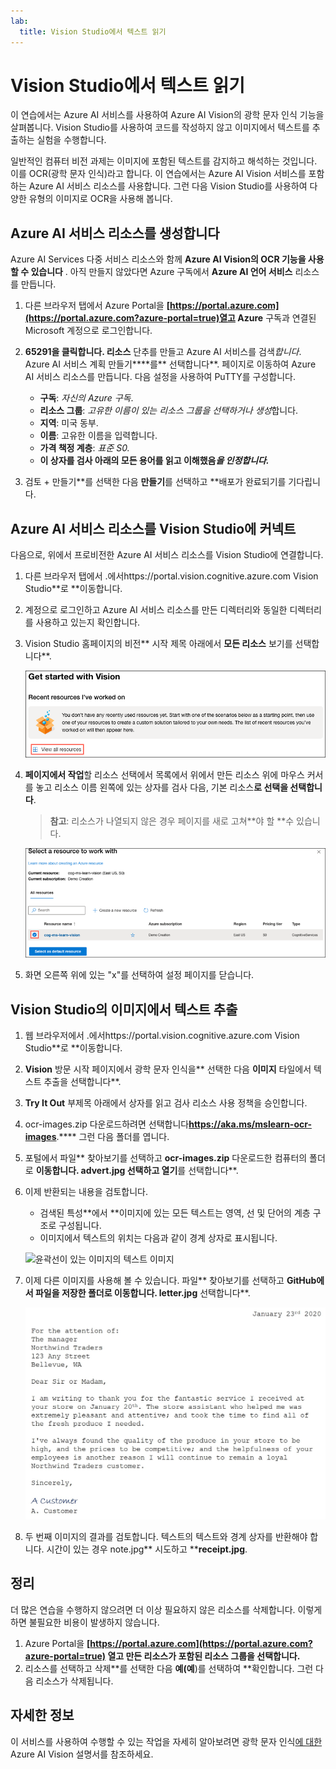 ```yaml
---
lab:
  title: Vision Studio에서 텍스트 읽기
---
```


# Vision Studio에서 텍스트 읽기

이 연습에서는 Azure AI 서비스를 사용하여 Azure AI Vision의 광학 문자 인식 기능을 살펴봅니다. Vision Studio를 사용하여 코드를 작성하지 않고 이미지에서 텍스트를 추출하는 실험을 수행합니다.

일반적인 컴퓨터 비전 과제는 이미지에 포함된 텍스트를 감지하고 해석하는 것입니다. 이를 OCR(광학 문자 인식)라고 합니다. 이 연습에서는 Azure AI Vision 서비스를 포함하는 Azure AI 서비스 리소스를 사용합니다. 그런 다음 Vision Studio를 사용하여 다양한 유형의 이미지로 OCR을 사용해 봅니다.

## Azure AI 서비스 리소스를 생성합니다

Azure AI Services 다중 서비스 리소스와 함께 **Azure AI Vision의 OCR 기능을 사용할 수 있습니다** . 아직 만들지 않았다면 Azure 구독에서 **Azure AI 언어 서비스** 리소스를 만듭니다.

1. 다른 브라우저 탭에서 Azure Portal을 **[https://portal.azure.com](https://portal.azure.com?azure-portal=true)열고 Azure** 구독과 연결된 Microsoft 계정으로 로그인합니다.

1. **65291을 클릭합니다. 리소스** 단추를 만들고 Azure AI 서비스를 검색*합니다*. Azure AI 서비스 계획 만들기****를** 선택합니다**. 페이지로 이동하여 Azure AI 서비스 리소스를 만듭니다. 다음 설정을 사용하여 PuTTY를 구성합니다.
    - **구독**: *자신의 Azure 구독*.
    - **리소스 그룹**: *고유한 이름이 있는 리소스 그룹을 선택하거나 생성*합니다.
    - **지역**: 미국 동부.
    - **이름**: 고유한 이름을 입력합니다.
    - **가격 책정 계층**: *표준 S0.*
    - **이 상자를 검사 아래의 모든 용어를 읽고 이해했음*을 인정합니다.***

1. 검토 + 만들기**를 선택한 다음 **만들기**를 선택하고 **배포가 완료되기를 기다립니다.

## Azure AI 서비스 리소스를 Vision Studio에 커넥트

다음으로, 위에서 프로비전한 Azure AI 서비스 리소스를 Vision Studio에 연결합니다.

1. 다른 브라우저 탭에서 .에서https://portal.vision.cognitive.azure.com[](https://portal.vision.cognitive.azure.com?azure-portal=true) Vision Studio**로 **이동합니다.

1. 계정으로 로그인하고 Azure AI 서비스 리소스를 만든 디렉터리와 동일한 디렉터리를 사용하고 있는지 확인합니다.

1. Vision Studio 홈페이지의 비전** 시작 제목 아래에서 **모든 리소스** 보기를 선택합니다**.

    ![모든 리소스 보기 링크는 Vision Studio에서 Vision 시작 아래에 강조 표시됩니다.](./media/analyze-images-vision/vision-resources.png)

1. **페이지에서 작업**할 리소스 선택에서 목록에서 위에서 만든 리소스 위에 마우스 커서를 놓고 리소스 이름 왼쪽에 있는 상자를 검사 다음, 기본 리소스**로 선택을 선택합니다**.

    > **참고**: 리소스가 나열되지 않은 경우 페이지를 새로 고쳐**야 할 **수 있습니다.

    ![대화 상자에서 작업할 리소스 선택은 cog-ms-learn-vision-SUFFIX Cognitive Services 리소스가 강조 표시되고 검사 표시됩니다. 기본 리소스로 선택 단추가 강조 표시됩니다.](./media/analyze-images-vision/default-resource.png)

1. 화면 오른쪽 위에 있는 "x"를 선택하여 설정 페이지를 닫습니다.

## Vision Studio의 이미지에서 텍스트 추출
    
1. 웹 브라우저에서 .에서https://portal.vision.cognitive.azure.com[](https://portal.vision.cognitive.azure.com?azure-portal=true) Vision Studio**로 **이동합니다.

1. **Vision** 방문 시작 페이지에서 광학 문자 인식을** 선택한 다음 **이미지** 타일에서 텍스트 추출을 선택합니다**.

1. **Try It Out** 부제목 아래에서 상자를 읽고 검사 리소스 사용 정책을 승인합니다.  

1. ocr-images.zip 다운로드하려면 선택합니다[](https://aka.ms/mslearn-ocr-images)**https://aka.ms/mslearn-ocr-images**.**** 그런 다음 폴더를 엽니다.

1. 포털에서 파일** 찾아보기를 선택하고 **ocr-images.zip** 다운로드한 컴퓨터의 폴더로 **이동합니다. **advert.jpg** 선택하고 열기**를 선택합니다**.

1. 이제 반환되는 내용을 검토합니다.
    - 검색된 특성**에서 **이미지에 있는 모든 텍스트는 영역, 선 및 단어의 계층 구조로 구성됩니다.
    - 이미지에서 텍스트의 위치는 다음과 같이 경계 상자로 표시됩니다.

    ![윤곽선이 있는 이미지의 텍스트 이미지](media/read-text-computer-vision/text-bounding-boxes.png)

1. 이제 다른 이미지를 사용해 볼 수 있습니다. 파일** 찾아보기를 선택하고 **GitHub에서 파일을 저장한 폴더로 이동합니다. letter.jpg** 선택합니다**.

    ![입력된 문자의 이미지입니다.](media/read-text-computer-vision/letter.jpg)

1. 두 번째 이미지의 결과를 검토합니다. 텍스트의 텍스트와 경계 상자를 반환해야 합니다. 시간이 있는 경우 note.jpg** 시도하고 ****receipt.jpg**.

## 정리

더 많은 연습을 수행하지 않으려면 더 이상 필요하지 않은 리소스를 삭제합니다. 이렇게 하면 불필요한 비용이 발생하지 않습니다.

1. Azure Portal을 **[https://portal.azure.com](https://portal.azure.com?azure-portal=true) 열고 만든 리소스가 포함된 리소스 그룹을 선택합니다.**
1. 리소스를 선택하고 삭제**를 선택한 다음 **예(예**)를 선택하여 **확인합니다. 그런 다음 리소스가 삭제됩니다.

## 자세한 정보

이 서비스를 사용하여 수행할 수 있는 작업을 자세히 알아보려면 광학 문자 인식[에 대한 ](https://learn.microsoft.com/azure/ai-services/computer-vision/overview-ocr)Azure AI Vision 설명서를 참조하세요.
